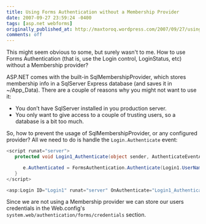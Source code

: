 ```yaml
---
title: Using Forms Authentication without a Membership Provider
date: 2007-09-27 23:59:24 -0400
tags: [asp.net webforms]
originally_published_at: http://maxtoroq.wordpress.com/2007/09/27/using-forms-authentication-without-a-membership-provider/
comments: off
---
```


This might seem obvious to some, but surely wasn't to me. How to use Forms Authentication (that is, use the Login control, LoginStatus, etc) without a Membership provider?

ASP.NET comes with the built-in SqlMembershipProvider, which stores membership info in a SqlServer Express database (and saves it in ~/App_Data). There are a couple of reasons why you might not want to use it:

- You don’t have SqlServer installed in you production server.
- You only want to give access to a couple of trusting users, so a database is a bit too much.

So, how to prevent the usage of SqlMembershipProvider, or any configured provider? All we need to do is handle the `Login.Authenticate` event:

```csharp
<script runat="server">
   protected void Login1_Authenticate(object sender, AuthenticateEventArgs e) { 

      e.Authenticated = FormsAuthentication.Authenticate(Login1.UserName, Login1.Password);
   }
</script>

<asp:Login ID="Login1" runat="server" OnAuthenticate="Login1_Authenticate"/>
```

Since we are not using a Membership provider we can store our users credentials in the Web.config's `system.web/authentication/forms/credentials` section.

